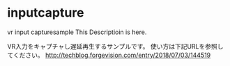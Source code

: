# inputcapture
vr input capturesample
This Descriptioin is here.

VR入力をキャプチャし遅延再生するサンプルです。
使い方は下記URLを参照してください。
http://techblog.forgevision.com/entry/2018/07/03/144519
